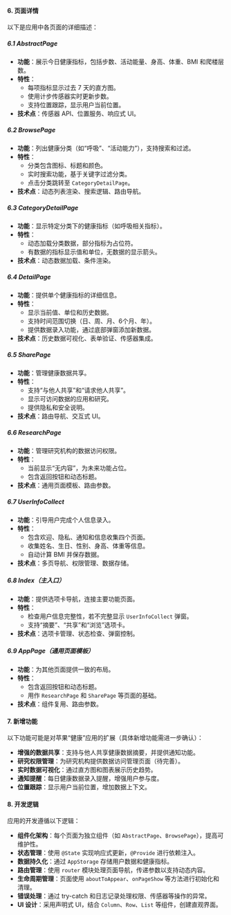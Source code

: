 

#### 6. 页面详情
以下是应用中各页面的详细描述：

##### 6.1 AbstractPage
- **功能**：展示今日健康指标，包括步数、活动能量、身高、体重、BMI 和爬楼层数。
- **特性**：
  - 每项指标显示过去 7 天的直方图。
  - 使用计步传感器实时更新步数。
  - 支持位置跟踪，显示用户当前位置。
- **技术点**：传感器 API、位置服务、响应式 UI。

##### 6.2 BrowsePage
- **功能**：列出健康分类（如“呼吸”、“活动能力”），支持搜索和过滤。
- **特性**：
  - 分类包含图标、标题和颜色。
  - 实时搜索功能，基于关键字过滤分类。
  - 点击分类跳转至 `CategoryDetailPage`。
- **技术点**：动态列表渲染、搜索逻辑、路由导航。

##### 6.3 CategoryDetailPage
- **功能**：显示特定分类下的健康指标（如呼吸相关指标）。
- **特性**：
  - 动态加载分类数据，部分指标为占位符。
  - 有数据的指标显示值和单位，无数据的显示箭头。
- **技术点**：动态数据加载、条件渲染。

##### 6.4 DetailPage
- **功能**：提供单个健康指标的详细信息。
- **特性**：
  - 显示当前值、单位和历史数据。
  - 支持时间范围切换（日、周、月、6个月、年）。
  - 提供数据录入功能，通过底部弹窗添加新数据。
- **技术点**：历史数据可视化、表单验证、传感器集成。

##### 6.5 SharePage
- **功能**：管理健康数据共享。
- **特性**：
  - 支持“与他人共享”和“请求他人共享”。
  - 显示可访问数据的应用和研究。
  - 提供隐私和安全说明。
- **技术点**：路由导航、交互式 UI。

##### 6.6 ResearchPage
- **功能**：管理研究机构的数据访问权限。
- **特性**：
  - 当前显示“无内容”，为未来功能占位。
  - 包含返回按钮和动态标题。
- **技术点**：通用页面模板、路由参数。

##### 6.7 UserInfoCollect
- **功能**：引导用户完成个人信息录入。
- **特性**：
  - 包含欢迎、隐私、通知和信息收集四个页面。
  - 收集姓名、生日、性别、身高、体重等信息。
  - 自动计算 BMI 并保存数据。
- **技术点**：多页导航、权限管理、数据存储。

##### 6.8 Index（主入口）
- **功能**：提供选项卡导航，连接主要功能页面。
- **特性**：
  - 检查用户信息完整性，若不完整显示 `UserInfoCollect` 弹窗。
  - 支持“摘要”、“共享”和“浏览”选项卡。
- **技术点**：选项卡管理、状态检查、弹窗控制。

##### 6.9 AppPage（通用页面模板）
- **功能**：为其他页面提供一致的布局。
- **特性**：
  - 包含返回按钮和动态标题。
  - 用作 `ResearchPage` 和 `SharePage` 等页面的基础。
- **技术点**：组件复用、路由参数。

#### 7. 新增功能
以下功能可能是对苹果“健康”应用的扩展（具体新增功能需进一步确认）：
- **增强的数据共享**：支持与他人共享健康数据摘要，并提供通知功能。
- **研究权限管理**：为研究机构提供数据访问管理页面（待完善）。
- **实时数据可视化**：通过直方图和图表展示历史趋势。
- **通知提醒**：每日健康数据录入提醒，增强用户参与度。
- **位置跟踪**：显示用户当前位置，增加数据上下文。

#### 8. 开发逻辑
应用的开发遵循以下逻辑：
- **组件化架构**：每个页面为独立组件（如 `AbstractPage`、`BrowsePage`），提高可维护性。
- **状态管理**：使用 `@State` 实现响应式更新，`@Provide` 进行依赖注入。
- **数据持久化**：通过 `AppStorage` 存储用户数据和健康指标。
- **路由管理**：使用 `router` 模块处理页面导航，传递参数以支持动态内容。
- **生命周期管理**：页面使用 `aboutToAppear`、`onPageShow` 等方法进行初始化和清理。
- **错误处理**：通过 try-catch 和日志记录处理权限、传感器等操作的异常。
- **UI 设计**：采用声明式 UI，结合 `Column`、`Row`、`List` 等组件，创建直观界面。

